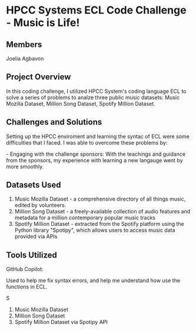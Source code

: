 # HPCC Systems ECL Code Challenge - Music is Life!

## Members 
Joelia Agbavon

## Project Overview 
In this coding challenge, I utilized HPCC System's coding language ECL to solve a series of problems to analze three public music datasets: Music Mozilla Dataset, Million Song Dataset, Spotify Million Dataset.

## Challenges and Solutions 
Setting up the HPCC enviroment and learning the syntac of ECL were some difficulties that I faced. I was able to overcome these problems by: 
   <p> - Engaging with the challenge sponsors: With the teachings and guidance from the sponsors, my experience with learning a new langauge went by more smoothly. </p>

## Datasets Used 

1. Music Mozilla Dataset - a comprehensive directory of all things music, edited by volunteers.
2. Million Song Dataset - a freely-available collection of audio features and metadata for a million contemporary popular music tracks
3. Spotify Million Dataset - extracted from the Spotify platform using the Python library "Spotipy", which allows users to access music data provided via APIs


## Tools Utilized
GitHub Copilot: 
    <p>Used to help me fix syntax errors, and help me understand how use the functions in ECL.</p>
S
1. Music Mozilla Dataset 
2. Million Song Dataset
3. Spotify Million Dataset via Spotipy API